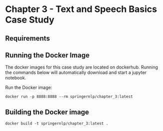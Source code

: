 # Chapter 3 - Text and Speech Basics Case Study

## Requirements

## Running the Docker Image
The docker images for this case study are located on dockerhub. Running the commands below will automatically download and start a jupyter notebook.

Run the Docker image:
```
docker run -p 8888:8888 --rm springernlp/chapter_3:latest
```

## Building the Docker image
```
docker build -t springernlp/chapter_3:latest .
```
